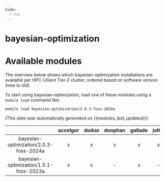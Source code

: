 ```yaml
---
hide:
  - toc
---
```


bayesian-optimization
=====================

# Available modules


The overview below shows which bayesian-optimization installations are available per HPC-UGent Tier-2 cluster, ordered based on software version (new to old).

To start using bayesian-optimization, load one of these modules using a `module load` command like:

```shell
module load bayesian-optimization/2.0.3-foss-2024a
```

*(This data was automatically generated on {{modules_last_updated}})*  

| |accelgor|doduo|donphan|gallade|joltik|shinx|
| :---: | :---: | :---: | :---: | :---: | :---: | :---: |
|bayesian-optimization/2.0.3-foss-2024a|x|x|x|x|x|x|
|bayesian-optimization/1.5.1-foss-2023a|x|x|-|x|-|x|
